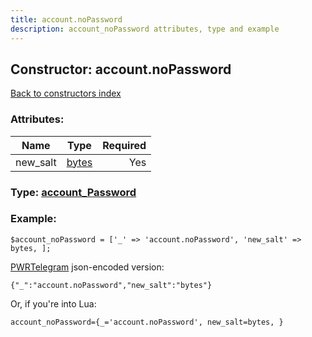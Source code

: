 ```yaml
---
title: account.noPassword
description: account_noPassword attributes, type and example
---
```

## Constructor: account.noPassword  
[Back to constructors index](index.md)



### Attributes:

| Name     |    Type       | Required |
|----------|:-------------:|---------:|
|new\_salt|[bytes](../types/bytes.md) | Yes|



### Type: [account\_Password](../types/account_Password.md)


### Example:

```
$account_noPassword = ['_' => 'account.noPassword', 'new_salt' => bytes, ];
```  

[PWRTelegram](https://pwrtelegram.xyz) json-encoded version:

```
{"_":"account.noPassword","new_salt":"bytes"}
```


Or, if you're into Lua:  


```
account_noPassword={_='account.noPassword', new_salt=bytes, }

```



